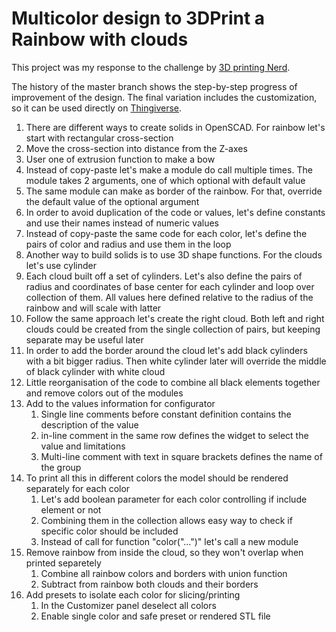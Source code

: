 # Multicolor design to 3DPrint a Rainbow with clouds

This project was my response to the challenge by [3D printing Nerd](https://www.youtube.com/watch?v=quFqjUUYN6E).

The history of the master branch shows the step-by-step progress of improvement of the design.
The final variation includes the customization, so it can be used directly on [Thingiverse](https://www.thingiverse.com/thing:3100539).

1. There are different ways to create solids in OpenSCAD. For rainbow let's start with rectangular
cross-section
2. Move the cross-section into distance from the Z-axes
3. User one of extrusion function to make a bow
4. Instead of copy-paste let's make a module do call multiple times. The module takes 2 arguments,
   one of which optional with default value
5. The same module can make as border of the rainbow. For that,
   override the default value of the optional argument
6. In order to avoid duplication of the code or values, let's define constants
and use their names instead of numeric values
7. Instead of copy-paste the same code for each color,
   let's define the pairs of color and radius and use them in the loop
8. Another way to build solids is to use 3D shape functions. For the clouds let's use cylinder
9. Each cloud built off a set of cylinders. Let's also define the pairs of radius and coordinates
of base center for each cylinder and loop over collection of them. All values here defined
   relative to the radius of the rainbow and will scale with latter
10. Follow the same approach let's create the right cloud. Both left and right clouds
    could be created from the single collection of pairs, but keeping separate may be useful later
11. In order to add the border around the cloud let's add black cylinders with a bit bigger radius.
    Then white cylinder later will override the middle of black cylinder with white cloud
12. Little reorganisation of the code to combine all black elements together and remove
    colors out of the modules
13. Add to the values information for configurator
    1. Single line comments before constant definition contains the description of the value
    2. in-line comment in the same row defines the widget to select the value and limitations
    3. Multi-line comment with text in square brackets defines the name of the group
14. To print all this in different colors the model should be rendered separately for each color
    1. Let's add boolean parameter for each color controlling if include element or not
    2. Combining them in the collection allows easy way to check if specific color should be included
    3. Instead of call for function "color("...")" let's call a new module
15. Remove rainbow from inside the cloud, so they won't overlap when printed separetely
    1. Combine all rainbow colors and borders with union function
    2. Subtract from rainbow both clouds and their borders
16. Add presets to isolate each color for slicing/printing
    1. In the Customizer panel deselect all colors
    2. Enable single color and safe preset or rendered STL file
